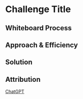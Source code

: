 # Challenge Title
<!-- Description of the challenge -->

## Whiteboard Process
<!-- Embedded whiteboard image -->

## Approach & Efficiency
<!-- What approach did you take? Why? What is the Big O space/time for this approach? -->

## Solution
<!-- Show how to run your code, and examples of it in action -->

## Attribution
[ChatGPT](https://chat.openai.com/c/bb30f64c-9ca8-40dc-b8c6-aee601cc3b73)
